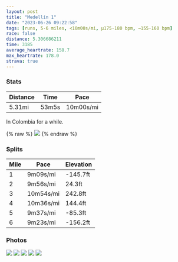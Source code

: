 ```yaml
---
layout: post
title: "Medellín 1"
date: "2023-06-26 09:22:58"
tags: [runs, 5-6 miles, <10m00s/mi, μ175-180 bpm, →155-160 bpm]
race: false
distance: 5.306686211
time: 3185
average_heartrate: 158.7
max_heartrate: 178.0
strava: true
---
```


### Stats

| Distance | Time | Pace |
|----------|------|------|
|5.31mi|53m5s|10m00s/mi|

In Colombia for a while.

{% raw %}
<img src='https://maps.googleapis.com/maps/api/staticmap?maptype=roadmap&path=enc:}wzd@~ndlMOFEFHPAFULg@L`ANPPXNXf@?XWrAWL?BXn@`@\JN^^P`@?FMb@Gj@MBU?SKg@kAe@Qc@@EIKH@ABJPJMN[dB`@Ot@FHCh@LpB\h@NDF_@?ADHDR?VJ^@b@Lj@Df@G`@?JCTFjAl@fB`@\XVHDCTLBBFXE`@G`FDb@t@nA?XIRDHVE\JRLVBrAf@^Pp@TfALZFPJt@TXCX@f@IZ@b@BtB^r@`@hBz@`@?AHFDXDfAM`@QXCx@LfB@rAXl@j@RDp@ZvAd@t@l@`AZNVN`AAED]P[LOJ_@l@R\Rb@NjB`@~@h@TJNLLAXFFDNDRBr@OcANk@OQ?WGKD@P`@Hh@?`AUV?JE\WVDF?LCVKT@NCDGp@B`BLh@MT?@QBCJ?QCKD?HZfAj@fAd@p@^`BAd@EXLf@BB`@ZZNH?JCn@Dn@E`@LZB@CHH^Td@Fv@ZDDVBZGfAPJJRJJLHBf@Ft@Kv@BFCBIF?d@FPJP@l@^n@NNGRCt@i@VFH?LCTFHCHKJC^GROJ[DG@QHUXu@AUFJ@VEh@KICOBg@Cc@@m@LcA?OCQe@y@MIAEGO?MUmAAI@CB?SMEWKOCOIYE_@Oa@AQBUJ[PQP[C[BIHMZq@HCJUL_BOm@Ga@o@_@k@Ow@g@o@UOD@EQIIOICc@KC@MCEBIIo@[gA[e@Sk@m@[QKUKa@AYFg@BqAJSJ]D{@J]EI@OM]BAEIYQc@@SDOCQHSDQLO?c@DgAj@s@DSBk@Zi@Rg@FoAMADCI@DIAQQCUGI_A?SMaBSm@_@]McB[YMMBYCc@i@sCYW@_@Ke@Wi@SaAGmASWUWOg@e@[K[SMQHG[Bm@?SBoAl@[Bw@IWS]yASY[Sk@Io@Ge@Ic@Mi@]e@?SGW[i@QY_@a@Qa@MM[e@_@k@[_@Gy@e@mAe@QKYIGKNIEBGGBBAEe@[_Ae@SOYKy@m@KA[QKQ[UUc@{@Ue@EkARoAf@e@\UJo@Nc@FoAHeAMe@MK?IEEMUGi@CgAg@SSi@Kc@WoAMu@CO@]AREj@DTCBBAFFPAHH\AF]ZCJ[`@?VHFCFIKCL?VEV@FD@@LA^RlBEx@Hf@GJ?TDP&key=AIzaSyC1MId7bFpkLXNAaYhBSTb8jLyiSqzbDtM&size=800x800&markers=color:yellow|label:S|6.20431,-75.5584&markers=color:green|label:F|6.204109999999993,-75.55832999999988'>
{% endraw %}

### Splits

| Mile | Pace | Elevation |
|------|------|-----------|
|1|9m09s/mi|-145.7ft|
|2|9m56s/mi|24.3ft|
|3|10m54s/mi|242.8ft|
|4|10m36s/mi|144.4ft|
|5|9m37s/mi|-85.3ft|
|6|9m23s/mi|-156.2ft|

### Photos
<img src='https://dgtzuqphqg23d.cloudfront.net/pLm46Pca3F1IFnkh5ShLLYbYxNkrEUzqAcamcn9P7eI-576x768.jpg'>

<img src='https://dgtzuqphqg23d.cloudfront.net/nXiCQba_JAUx2iySwwIi7DitBb8Ld7Isv6--19FTeL4-576x768.jpg'>

<img src='https://dgtzuqphqg23d.cloudfront.net/NfRTwY6vuS8_mSI5W7fiGGDI1-PyMlEQzb5yZxg26wA-576x768.jpg'>

<img src='https://dgtzuqphqg23d.cloudfront.net/m1_e8PxZUOTzGPvWOKtNzAmGZFUaiAoBUCX6soQyTiM-576x768.jpg'>

<img src='https://dgtzuqphqg23d.cloudfront.net/H-wDX8RY_nI_JKJHEHy6pa44RxpIyUJSfiPYGaZU-zs-576x768.jpg'>
